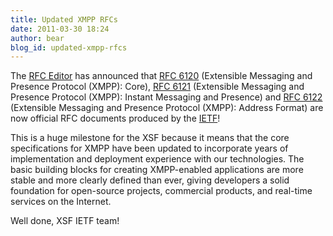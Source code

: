 ```yaml
---
title: Updated XMPP RFCs
date: 2011-03-30 18:24
author: bear
blog_id: updated-xmpp-rfcs
---
```


The [RFC Editor](http://www.rfc-editor.org/) has announced that [RFC 6120](http://www.rfc-editor.org/rfc/rfc6120.txt) (Extensible Messaging and Presence Protocol (XMPP): Core), [RFC 6121](http://www.rfc-editor.org/rfc/rfc6121.txt) (Extensible Messaging and Presence Protocol (XMPP): Instant Messaging and Presence) and [RFC 6122](http://www.rfc-editor.org/rfc/rfc6122.txt) (Extensible Messaging and Presence Protocol (XMPP): Address Format) are now official RFC documents produced by the [IETF](https://www.ietf.org)!

This is a huge milestone for the XSF because it means that the core specifications for XMPP have been updated to incorporate years of implementation and deployment experience with our technologies. The basic building blocks for creating XMPP-enabled applications are more stable and more clearly defined than ever, giving developers a solid foundation for open-source projects, commercial products, and real-time services on the Internet.

Well done, XSF IETF team!
